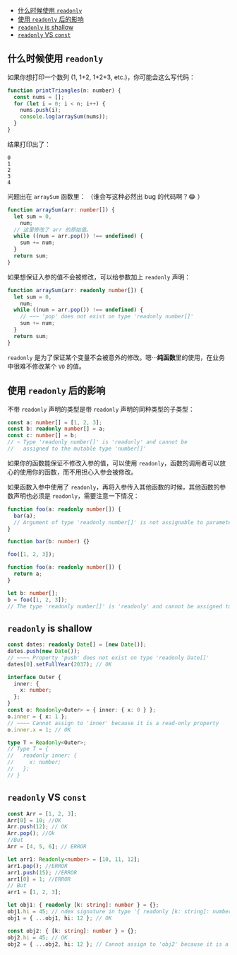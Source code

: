 - [什么时候使用 `readonly`](#什么时候使用-readonly)
- [使用 `readonly` 后的影响](#使用-readonly-后的影响)
- [`readonly` is shallow](#readonly-is-shallow)
- [`readonly` VS `const`](#readonly-vs-const)

## 什么时候使用 `readonly`

如果你想打印一个数列 (1, 1+2, 1+2+3, etc.)，你可能会这么写代码：

```js
function printTriangles(n: number) {
  const nums = [];
  for (let i = 0; i < n; i++) {
    nums.push(i);
    console.log(arraySum(nums));
  }
}
```

结果打印出了：

```shell
0
1
2
3
4
```

问题出在 `arraySum` 函数里：
（谁会写这种必然出 bug 的代码啊？😂 ）

```ts
function arraySum(arr: number[]) {
  let sum = 0,
    num;
  // 这里修改了 arr 的原始值。
  while ((num = arr.pop()) !== undefined) {
    sum += num;
  }
  return sum;
}
```

如果想保证入参的值不会被修改，可以给参数加上 `readonly` 声明：

```ts
function arraySum(arr: readonly number[]) {
  let sum = 0,
    num;
  while ((num = arr.pop()) !== undefined) {
    // ~~~ 'pop' does not exist on type 'readonly number[]'
    sum += num;
  }
  return sum;
}
```

`readonly` 是为了保证某个变量不会被意外的修改。嗯···**纯函数**里的使用，在业务中很难不修改某个 `VO` 的值。

## 使用 `readonly` 后的影响

不带 `readonly` 声明的类型是带 `readonly` 声明的同种类型的子类型：

```ts
const a: number[] = [1, 2, 3];
const b: readonly number[] = a;
const c: number[] = b;
// ~ Type 'readonly number[]' is 'readonly' and cannot be
//   assigned to the mutable type 'number[]'
```

如果你的函数能保证不修改入参的值，可以使用 `readonly`，函数的调用者可以放心的使用你的函数，而不用担心入参会被修改。

如果函数入参中使用了 `readonly`，再将入参传入其他函数的时候，其他函数的参数声明也必须是 `readonly`，需要注意一下情况：

```ts
function foo(a: readonly number[]) {
  bar(a);
  // Argument of type 'readonly number[]' is not assignable to parameter of type 'number'.
}

function bar(b: number) {}

foo([1, 2, 3]);
```

```ts
function foo(a: readonly number[]) {
  return a;
}

let b: number[];
b = foo([1, 2, 3]);
// The type 'readonly number[]' is 'readonly' and cannot be assigned to the mutable type 'number[]'.
```

## `readonly` is shallow

```ts
const dates: readonly Date[] = [new Date()];
dates.push(new Date());
// ~~~~ Property 'push' does not exist on type 'readonly Date[]'
dates[0].setFullYear(2037); // OK
```

```ts
interface Outer {
  inner: {
    x: number;
  };
}
const o: Readonly<Outer> = { inner: { x: 0 } };
o.inner = { x: 1 };
// ~~~~ Cannot assign to 'inner' because it is a read-only property
o.inner.x = 1; // OK

type T = Readonly<Outer>;
// Type T = {
//   readonly inner: {
//     x: number;
//   };
// }
```

## `readonly` VS `const`

```ts
const Arr = [1, 2, 3];
Arr[0] = 10; //OK
Arr.push(12); // OK
Arr.pop(); //Ok
//But
Arr = [4, 5, 6]; // ERROR

let arr1: Readonly<number> = [10, 11, 12];
arr1.pop(); //ERROR
arr1.push(15); //ERROR
arr1[0] = 1; //ERROR
// But
arr1 = [1, 2, 3];
```

```ts
let obj1: { readonly [k: string]: number } = {};
obj1.hi = 45; // ndex signature in type '{ readonly [k: string]: number; }' only permits reading.
obj1 = { ...obj1, hi: 12 }; // OK

const obj2: { [k: string]: number } = {};
obj2.hi = 45; // OK
obj2 = { ...obj2, hi: 12 }; // Cannot assign to 'obj2' because it is a constant.
```
